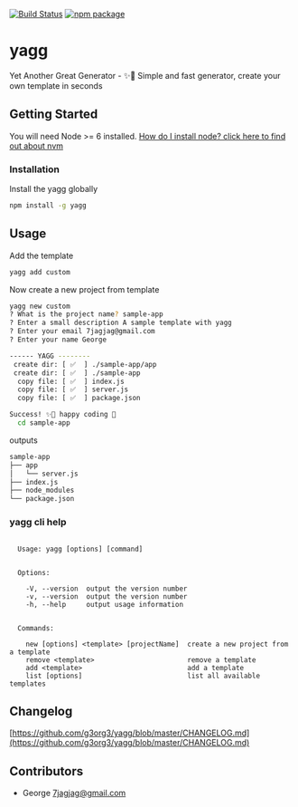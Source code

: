 [![Build Status][travis]][travis-url]
[![npm package][npm-image]](npm-url)

# yagg
Yet Another Great Generator - 
✨🚀 Simple and fast generator, create your own template in seconds

## Getting Started
You will need Node >= 6 installed. [How do I install node? click here to find out about nvm](https://github.com/creationix/nvm#installation)

### Installation
Install the yagg globally
```sh
npm install -g yagg
```

## Usage
Add the template
```sh
yagg add custom
```

Now create a new project from template
```sh
yagg new custom
? What is the project name? sample-app
? Enter a small description A sample template with yagg
? Enter your email 7jagjag@gmail.com
? Enter your name George

------ YAGG --------
 create dir: [ ✅  ] ./sample-app/app
 create dir: [ ✅  ] ./sample-app
  copy file: [ ✅  ] index.js
  copy file: [ ✅  ] server.js
  copy file: [ ✅  ] package.json

Success! ✨🌟 happy coding 🎉
  cd sample-app
```

outputs
```sh
sample-app
├── app
│   └── server.js
├── index.js
├── node_modules
└── package.json
```

### yagg cli help
```

  Usage: yagg [options] [command]


  Options:

    -V, --version  output the version number
    -v, --version  output the version number
    -h, --help     output usage information


  Commands:

    new [options] <template> [projectName]  create a new project from a template
    remove <template>                       remove a template
    add <template>                          add a template
    list [options]                          list all available templates
```

## Changelog
[https://github.com/g3org3/yagg/blob/master/CHANGELOG.md](https://github.com/g3org3/yagg/blob/master/CHANGELOG.md)

## Contributors
* George <7jagjag@gmail.com>

[travis]: https://travis-ci.org/g3org3/yagg.svg?branch=master
[travis-url]: https://travis-ci.org/g3org3/yagg
[npm-image]: https://img.shields.io/npm/v/yagg.svg?style=flat-square
[npm-url]: https://www.npmjs.org/package/yagg

